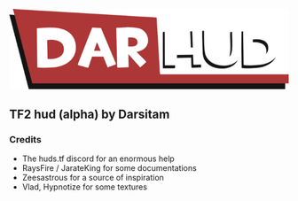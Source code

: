 <p align="center"> <img src="/_assets/logo/darhud-logo.png"></p>

## TF2 hud (alpha) by Darsitam

### Credits
- The huds.tf discord for an enormous help
- RaysFire / JarateKing for some documentations
- Zeesastrous for a source of inspiration
- Vlad, Hypnotize for some textures
